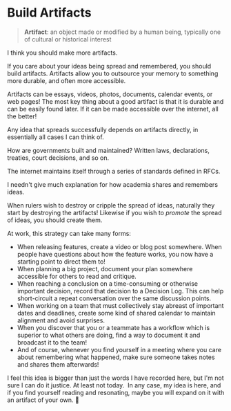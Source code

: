 # Build Artifacts

> **Artifact**: an object made or modified by a human being, typically one of cultural or historical interest

I think you should make more artifacts.

If you care about your ideas being spread and remembered, you should build artifacts. Artifacts allow you to outsource your memory to something more durable, and often more accessible.

Artifacts can be essays, videos, photos, documents, calendar events, or web pages! The most key thing about a good artifact is that it is durable and can be easily found later. If it can be made accessible over the internet, all the better!

Any idea that spreads successfully depends on artifacts directly, in essentially all cases I can think of.

How are governments built and maintained? Written laws, declarations, treaties, court decisions, and so on.

The internet maintains itself through a series of standards defined in RFCs.

I needn't give much explanation for how academia shares and remembers ideas.

When rulers wish to destroy or cripple the spread of ideas, naturally they start by destroying the artifacts! Likewise if you wish to _promote_ the spread of ideas, you should create them.

At work, this strategy can take many forms:
- When releasing features, create a video or blog post somewhere. When people have questions about how the feature works, you now have a starting point to direct them to!
- When planning a big project, document your plan somewhere accessible for others to read and critique.
- When reaching a conclusion on a time-consuming or otherwise important decision, record that decision to a Decision Log. This can help short-circuit a repeat conversation over the same discussion points.
- When working on a team that must collectively stay abreast of important dates and deadlines, create some kind of shared calendar to maintain alignment and avoid surprises.
- When you discover that you or a teammate has a workflow which is superior to what others are doing, find a way to document it and broadcast it to the team!
- And of course, whenever you find yourself in a meeting where you care about remembering what happened, make sure someone takes notes and shares them afterwards!

I feel this idea is bigger than just the words I have recorded here, but I'm not sure I can do it justice. At least not today.  In any case, my idea is here, and if you find yourself reading and resonating, maybe you will expand on it with an artifact of your own. 🙂
